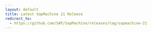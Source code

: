 ```yaml
---
layout: default
title: Latest SapMachine 21 Release
redirect_to:
  - https://github.com/SAP/SapMachine/releases/tag/sapmachine-21
---
```

